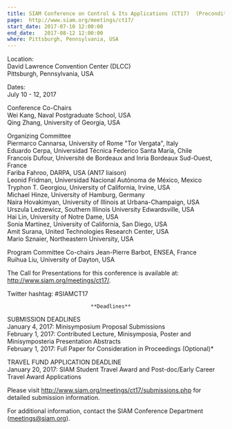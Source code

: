 ```yaml
---
title: SIAM Conference on Control & Its Applications (CT17)  (Preconditioning 2017)
page:  http://www.siam.org/meetings/ct17/
start_date: 2017-07-10 12:00:00
end_date:   2017-08-12 12:00:00
where: Pittsburgh, Pennsylvania, USA
---
```


Location:  
David Lawrence Convention Center (DLCC)  
Pittsburgh, Pennsylvania, USA

Dates:  
July 10 - 12, 2017

Conference Co-Chairs  
Wei Kang, Naval Postgraduate School, USA  
Qing Zhang, University of Georgia, USA

Organizing Committee  
Piermarco Cannarsa, University of Rome "Tor Vergata", Italy  
Eduardo Cerpa, Universidad T&eacute;cnica Federico Santa Mar&iacute;a, Chile  
Francois Dufour, Universit&eacute; de Bordeaux and Inria Bordeaux Sud-Ouest, France  
Fariba Fahroo, DARPA, USA (AN17 liaison)  
Leonid Fridman, Universidad Nacional Aut&oacute;noma de M&eacute;xico, Mexico  
Tryphon T. Georgiou, University of California, Irvine, USA  
Michael Hinze, University of Hamburg, Germany  
Naira Hovakimyan, University of Illinois at Urbana-Champaign, USA  
Urszula Ledzewicz, Southern Illinois University Edwardsville, USA  
Hai Lin, University of Notre Dame, USA  
Sonia Mart&iacute;nez, University of California, San Diego, USA  
Amit Surana, United Technologies Research Center, USA  
Mario Sznaier, Northeastern University, USA  

Program Committee Co-chairs
Jean-Pierre Barbot, ENSEA, France  
Ruihua Liu, University of Dayton, USA  

The Call for Presentations for this conference is available at:
<http://www.siam.org/meetings/ct17/>.

Twitter hashtag:
\#SIAMCT17

                               **Deadlines**
 
SUBMISSION DEADLINES  
January 4, 2017:  Minisymposium Proposal Submissions  
February 1, 2017: Contributed Lecture, Minisymposia, Poster and Minisymposteria Presentation Abstracts  
February 1, 2017:  Full Paper for Consideration in Proceedings (Optional)*  

TRAVEL FUND APPLICATION DEADLINE  
January 20, 2017: SIAM Student Travel Award and Post-doc/Early Career Travel Award Applications  


Please visit <http://www.siam.org/meetings/ct17/submissions.php>  for detailed submission information.

For additional information, contact the SIAM Conference Department (<meetings@siam.org>).